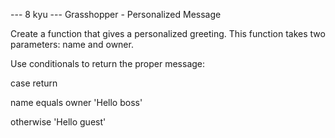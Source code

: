 --- 8 kyu --- Grasshopper - Personalized Message

Create a function that gives a personalized greeting. This function takes two parameters: name and owner.

Use conditionals to return the proper message:

case	return

name equals owner	'Hello boss'

otherwise	'Hello guest'